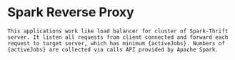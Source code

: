 # Spark Reverse Proxy
    This applications work like load balancer for cluster of Spark-Thrift server. It listen all requests from client connected and forward each request to target server, which has minimum {activeJobs}. Numbers of {activeJobs} are collected via calls API provided by Apache Spark.
